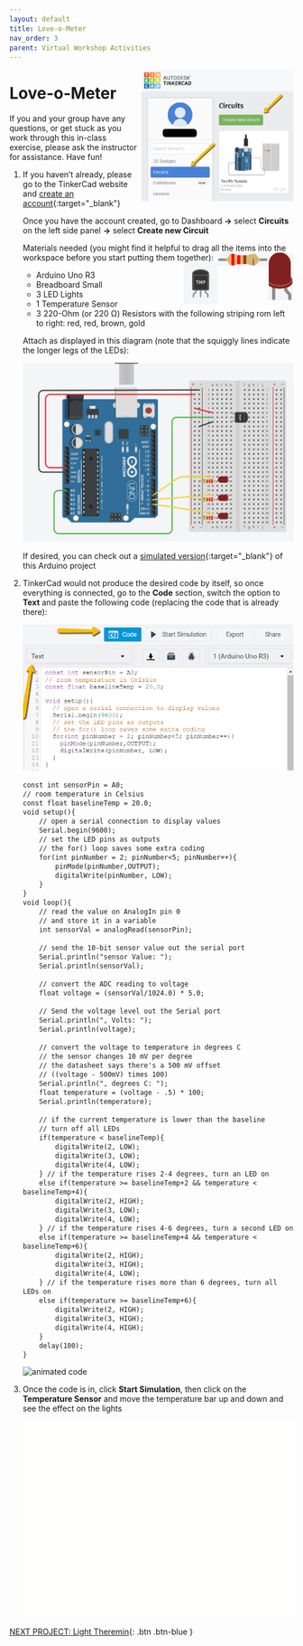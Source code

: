 ```yaml
---
layout: default
title: Love-o-Meter
nav_order: 3
parent: Virtual Workshop Activities
---
```

<img src="..\images\virtual_workshops\hello_world\tinkercad_account.png" alt=" tinkercad account" style="float:right;width:270px;">

# Love-o-Meter

If you and your group have any questions, or get stuck as you work through this in-class exercise, please ask the instructor for assistance.  Have fun!

1.  If you haven’t already, please go to the TinkerCad website and [create an account](https://www.tinkercad.com/){:target="_blank"}

    Once you have the account created, go to Dashboard **->** select **Circuits** on the left side panel **->** select **Create new Circuit**

    Materials needed (you might find it helpful to drag all the items into the workspace before you start putting them together):
    <img src="..\images\virtual_workshops\hello_world\led_cartoon.png" alt="led cartoon" style="float:right;width:45px;">
    <img src="..\images\virtual_workshops\hello_world\resistor_cartoon.png" alt="resistor cartoon" style="float:right;width:90px;">
    <img src="..\images\virtual_workshops\love-o-meter\temp_sensor.png" alt="temp sensor cartoon" style="float:right;width:60px;">
    - Arduino Uno R3
    - Breadboard Small
    - 3 LED Lights
    - 1 Temperature Sensor
    - 3 220-Ohm (or 220 &Omega;) Resistors with the following striping rom left to right: red, red, brown, gold

    Attach as displayed in this diagram (note that the squiggly lines indicate the longer legs of the LEDs):

    <img src="..\images\virtual_workshops\love-o-meter\breadboard_schematic.png" alt="breadboard" style="width:480px;">

    If desired, you can check out a [simulated version](https://www.tinkercad.com/things/kUFHskXz5BT){:target="_blank"} of this Arduino project

2.  TinkerCad would not produce the desired code by itself, so once everything is connected, go to the **Code** section, switch the option to **Text** and paste the following code (replacing the code that is already there):

    <img src="..\images\virtual_workshops\love-o-meter\code.png" alt="code" style="width:480px;">

    ```
    const int sensorPin = A0;
    // room temperature in Celsius
    const float baselineTemp = 20.0;
    void setup(){
        // open a serial connection to display values
        Serial.begin(9600);
        // set the LED pins as outputs
        // the for() loop saves some extra coding
        for(int pinNumber = 2; pinNumber<5; pinNumber++){
            pinMode(pinNumber,OUTPUT);
            digitalWrite(pinNumber, LOW);
        }
    }
    void loop(){
        // read the value on AnalogIn pin 0 
        // and store it in a variable
        int sensorVal = analogRead(sensorPin);

        // send the 10-bit sensor value out the serial port
        Serial.println("sensor Value: ");
        Serial.println(sensorVal); 

        // convert the ADC reading to voltage
        float voltage = (sensorVal/1024.0) * 5.0;

        // Send the voltage level out the Serial port
        Serial.println(", Volts: ");
        Serial.println(voltage);

        // convert the voltage to temperature in degrees C
        // the sensor changes 10 mV per degree
        // the datasheet says there's a 500 mV offset
        // ((voltage - 500mV) times 100)
        Serial.println(", degrees C: "); 
        float temperature = (voltage - .5) * 100;
        Serial.println(temperature);

        // if the current temperature is lower than the baseline
        // turn off all LEDs
        if(temperature < baselineTemp){
            digitalWrite(2, LOW);
            digitalWrite(3, LOW);
            digitalWrite(4, LOW);
        } // if the temperature rises 2-4 degrees, turn an LED on 
        else if(temperature >= baselineTemp+2 && temperature < baselineTemp+4){
            digitalWrite(2, HIGH);
            digitalWrite(3, LOW);
            digitalWrite(4, LOW);
        } // if the temperature rises 4-6 degrees, turn a second LED on  
        else if(temperature >= baselineTemp+4 && temperature < baselineTemp+6){
            digitalWrite(2, HIGH);
            digitalWrite(3, HIGH);
            digitalWrite(4, LOW);
        } // if the temperature rises more than 6 degrees, turn all LEDs on
        else if(temperature >= baselineTemp+6){
            digitalWrite(2, HIGH);
            digitalWrite(3, HIGH);
            digitalWrite(4, HIGH);
        }
        delay(100);
    }
    ```

    <img src="..\images\virtual_workshops\love-o-meter\animated_code_1.gif" alt="animated code" style="width:480px;">

3.  Once the code is in, click **Start Simulation**, then click on the **Temperature Sensor** and move the temperature bar up and down and see the effect on the lights

    <img src="..\images\virtual_workshops\love-o-meter\animated_breadboard.gif" alt="animated breadboard" style="width:480px;">

[NEXT PROJECT: Light Theremin](light_theremin.html){: .btn .btn-blue }
